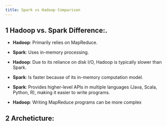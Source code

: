 ```yaml
---
title: Spark vs Hadoop Comparison
---
```


## 1 Hadoop vs. Spark Difference:.

* **Hadoop**: Primarily relies on MapReduce.
* **Spark**: Uses in-memory processing. 

* **Hadoop**: Due to its reliance on disk I/O, Hadoop is typically slower than Spark. 
* **Spark**: Is faster because of its in-memory computation model. 

* **Spark**: Provides higher-level APIs in multiple languages (Java, Scala, Python, R), making it easier to write programs. 
* **Hadoop**: Writing MapReduce programs can be more complex

## 2 Archeticture:





